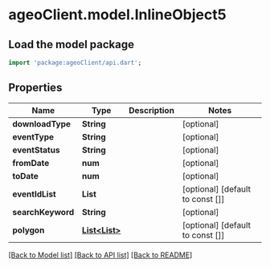 # ageoClient.model.InlineObject5

## Load the model package
```dart
import 'package:ageoClient/api.dart';
```

## Properties
Name | Type | Description | Notes
------------ | ------------- | ------------- | -------------
**downloadType** | **String** |  | [optional] 
**eventType** | **String** |  | [optional] 
**eventStatus** | **String** |  | [optional] 
**fromDate** | **num** |  | [optional] 
**toDate** | **num** |  | [optional] 
**eventIdList** | **List<String>** |  | [optional] [default to const []]
**searchKeyword** | **String** |  | [optional] 
**polygon** | [**List<List<num>>**](List.md) |  | [optional] [default to const []]

[[Back to Model list]](../README.md#documentation-for-models) [[Back to API list]](../README.md#documentation-for-api-endpoints) [[Back to README]](../README.md)



